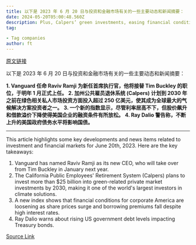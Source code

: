 ```yaml
---
title: 以下是 2023 年 6 月 20 日与投资和金融市场有关的一些主要动态和新闻摘要：
date: 2024-05-20T05:00:48.560Z
description: Plus, Calpers’ green investments, easing financial conditions, and Enzo Mari at the Design Museum
tag: 

- Tag companies
author: ft
---
```


[原文链接](https://ft.com/content/7ba6fe60-d9bd-40c5-91de-3776cabe55bf)

以下是 2023 年 6 月 20 日与投资和金融市场有关的一些主要动态和新闻摘要：

**1. Vanguard 任命 Raviv Ramji 为新任首席执行官，他将接替 Tim Buckley 的职位，于明年 1 月正式上任。**
**2. 加州公共雇员退休系统 (Calpers) 计划到 2030 年之前在绿色相关私人市场投资方面投入超过 250 亿美元，使其成为全球最大的气候解决方案投资者之一。**
**3. 一个新的指数显示，尽管利率居高不下，但股价飙升和借款溢价下降使得美国企业的融资条件有所放松。**
**4. Ray Dalio 警告称，不断上升的美国政府债务水平将影响国债。**

---

This article highlights some key developments and news items related to investment and financial markets for June 20th, 2023. Here are the key takeaways:

1. Vanguard has named Raviv Ramji as its new CEO, who will take over from Tim Buckley in January next year.
2. The California Public Employees' Retirement System (Calpers) plans to invest more than $25 billion into green-related private market investments by 2030, making it one of the world's largest investors in climate solutions.
3. A new index shows that financial conditions for corporate America are loosening as share prices surge and borrowing premiums fall despite high interest rates.
4. Ray Dalio warns about rising US government debt levels impacting Treasury bonds.

[Source Link](https://ft.com/content/7ba6fe60-d9bd-40c5-91de-3776cabe55bf)


